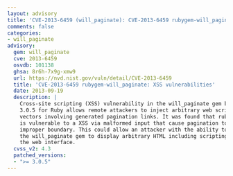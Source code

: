 ```yaml
---
layout: advisory
title: 'CVE-2013-6459 (will_paginate): CVE-2013-6459 rubygem-will_paginate: XSS vulnerabilities'
comments: false
categories:
- will_paginate
advisory:
  gem: will_paginate
  cve: 2013-6459
  osvdb: 101138
  ghsa: 8r6h-7x9g-xmw9
  url: https://nvd.nist.gov/vuln/detail/CVE-2013-6459
  title: 'CVE-2013-6459 rubygem-will_paginate: XSS vulnerabilities'
  date: 2013-09-19
  description: |
    Cross-site scripting (XSS) vulnerability in the will_paginate gem before
    3.0.5 for Ruby allows remote attackers to inject arbitrary web script or HTML via
    vectors involving generated pagination links. It was found that ruby will_paginate
    is vulnerable to a XSS via malformed input that cause pagination to occur on an
    improper boundary. This could allow an attacker with the ability to pass data to
    the will_paginate gem to display arbitrary HTML including scripting code within
    the web interface.
  cvss_v2: 4.3
  patched_versions:
  - ">= 3.0.5"
---
```


